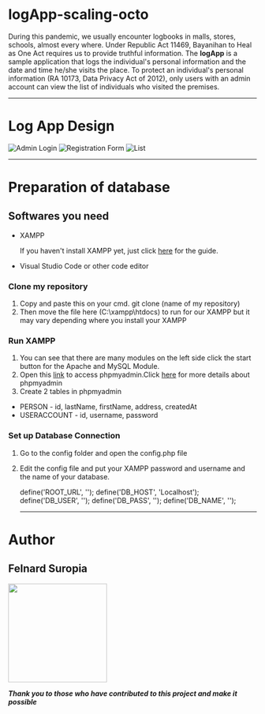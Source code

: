 # logApp-scaling-octo

During this pandemic, we usually encounter logbooks in malls, stores, schools, almost every where. Under Republic Act 11469, Bayanihan to Heal as One Act requires us to provide truthful information. The **logApp** is a sample application that logs the individual's personal information and the date and time he/she visits the place. To protect an individual's personal information (RA 10173, Data Privacy Act of 2012), only users with an admin account can view the list of individuals who visited the premises.

---

# Log App Design

![Admin Login](https://user-images.githubusercontent.com/56058005/143451142-acf5fccb-a077-4065-845f-fa1e2b17d3a9.png)
![Registration Form](https://user-images.githubusercontent.com/56058005/143454387-50cbd4a8-5c7c-4559-9966-ed9d7ed00e5c.png)
![List](https://user-images.githubusercontent.com/56058005/143506588-a4c563e4-b4f3-4a7c-898b-de63ef62f92e.png)

---

# Preparation of database

## Softwares you need

- XAMPP

  If you haven't install XAMPP yet, just click [here](https://www.pipeten.com/support/applications/how-to-install-your-own-phpmyadmin/) for the guide.

- Visual Studio Code or other code editor

### Clone my repository

1. Copy and paste this on your cmd. git clone (name of my repository)
2. Then move the file here (C:\xampp\htdocs) to run for our XAMPP but it may vary depending where you install your XAMPP

### Run XAMPP

1. You can see that there are many modules on the left side click the start button for the Apache and MySQL Module.
2. Open this [link](http://localhost/phpmyadmin/index.php) to access phpmyadmin.Click [here](https://www.phpmyadmin.net/) for more details about phpmyadmin
3. Create 2 tables in phpmyadmin

- PERSON - id, lastName, firstName, address, createdAt
- USERACCOUNT - id, username, password

### Set up Database Connection

1. Go to the config folder and open the config.php file
2. Edit the config file and put your XAMPP password and username and the name of your database.

   define('ROOT_URL', '');
   define('DB_HOST', 'Localhost');
   define('DB_USER', '');
   define('DB_PASS', '');
   define('DB_NAME', '');

   ***

# Author

## Felnard Suropia

  <img src="https://user-images.githubusercontent.com/56058005/143506180-59b54416-9aef-4919-9dc9-d21169bad07f.png" width="200">

**_Thank you to those who have contributed to this project and make it possible_**
